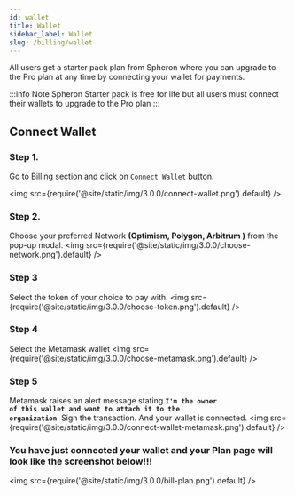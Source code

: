 ```yaml
---
id: wallet
title: Wallet
sidebar_label: Wallet
slug: /billing/wallet
---
```



All users get a starter pack plan from Spheron where you can upgrade to the Pro plan at any time by connecting your wallet for payments.


:::info Note
Spheron Starter pack is free for life but all users must connect their wallets to upgrade to the Pro plan
:::

## Connect Wallet

### Step 1.

Go to Billing section and click on <code>Connect Wallet</code> button.

<img src={require('@site/static/img/3.0.0/connect-wallet.png').default} />

### Step 2.

Choose your preferred Network **(Optimism, Polygon, Arbitrum )** from the pop-up modal.
<img src={require('@site/static/img/3.0.0/choose-network.png').default} />

### Step 3

Select the token of your choice to pay with.
<img src={require('@site/static/img/3.0.0/choose-token.png').default} />

### Step 4

Select the Metamask wallet
<img src={require('@site/static/img/3.0.0/choose-metamask.png').default} />

### Step 5


Metamask raises an alert message stating <code>**I'm the owner of this wallet and want to attach it to the organization**</code>. Sign the transaction. And your wallet is connected.
<img src={require('@site/static/img/3.0.0/connect-wallet-metamask.png').default} />


### You have just connected your wallet and your Plan page will look like the screenshot below!!!
<img src={require('@site/static/img/3.0.0/bill-plan.png').default} />

